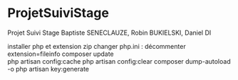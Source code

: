 # ProjetSuiviStage
Projet Suivi Stage
Baptiste SENECLAUZE, Robin BUKIELSKI, Daniel DI

installer php et extension zip
changer php.ini : décommenter extension=fileinfo
composer update  
php artisan config:cache 
php artisan config:clear
composer dump-autoload -o
php artisan key:generate
